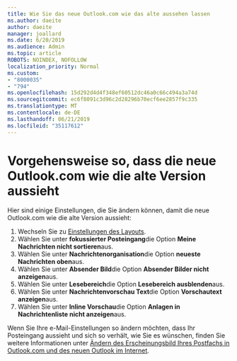```yaml
---
title: Wie Sie das neue Outlook.com wie das alte aussehen lassen
ms.author: daeite
author: daeite
manager: joallard
ms.date: 6/20/2019
ms.audience: Admin
ms.topic: article
ROBOTS: NOINDEX, NOFOLLOW
localization_priority: Normal
ms.custom:
- "8000035"
- "794"
ms.openlocfilehash: 15d292d4d4f348ef60512dc46a0c66c494a3a74d
ms.sourcegitcommit: ec6f8091c3d96c2d28296b70ecf6ee2857f9c335
ms.translationtype: MT
ms.contentlocale: de-DE
ms.lasthandoff: 06/21/2019
ms.locfileid: "35117612"
---
```

# <a name="how-to-make-the-new-outlookcom-look-like-the-old-version"></a>Vorgehensweise so, dass die neue Outlook.com wie die alte Version aussieht

Hier sind einige Einstellungen, die Sie ändern können, damit die neue Outlook.com wie die alte Version aussieht:

1. Wechseln Sie zu [Einstellungen des Layouts](https://outlook.live.com/mail/options/mail/layout).
1. Wählen Sie unter **fokussierter Posteingang**die Option **Meine Nachrichten nicht sortieren**aus.
1. Wählen Sie unter **Nachrichtenorganisation**die Option **neueste Nachrichten oben**aus.
1. Wählen Sie unter **Absender Bild**die Option **Absender Bilder nicht anzeigen**aus.
1. Wählen Sie unter **Lesebereich**die Option **Lesebereich ausblenden**aus.
1. Wählen Sie unter **Nachrichtenvorschau Text**die Option **Vorschautext anzeigen**aus.
1. Wählen Sie unter **Inline Vorschau**die Option **Anlagen in Nachrichtenliste nicht anzeigen**aus.

Wenn Sie Ihre e-Mail-Einstellungen so ändern möchten, dass Ihr Posteingang aussieht und sich so verhält, wie Sie es wünschen, finden Sie weitere Informationen unter [Ändern des Erscheinungsbild Ihres Postfachs in Outlook.com und des neuen Outlook im Internet](https://support.office.com/article/b41c2ecb-f23c-42b3-b7f8-659646d5e58c?wt.mc_id=Office_Outlook_com_Alchemy).